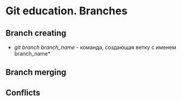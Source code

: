 # Git education. Branches 

## Branch creating

* *git branch branch_name* - команда, создающая ветку с именем branch_name*

## Branch merging

## Conflicts
